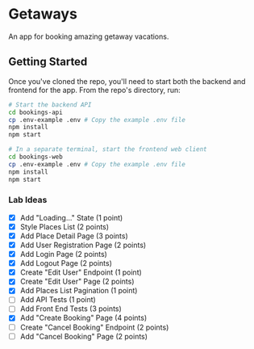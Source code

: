 # Getaways
An app for booking amazing getaway vacations.

## Getting Started

Once you've cloned the repo, you'll need to start both the backend and frontend for the app. From the repo's directory, run:

```bash
# Start the backend API
cd bookings-api
cp .env-example .env # Copy the example .env file
npm install
npm start

# In a separate terminal, start the frontend web client
cd bookings-web
cp .env-example .env # Copy the example .env file
npm install
npm start
```

### Lab Ideas
- [x] Add "Loading..." State (1 point)
- [x] Style Places List (2 points)
- [x] Add Place Detail Page (3 points)
- [x] Add User Registration Page (2 points)
- [x] Add Login Page (2 points)
- [x] Add Logout Page (2 points)
- [x] Create "Edit User" Endpoint (1 point)
- [x] Create "Edit User" Page (2 points)
- [x] Add Places List Pagination (1 point)
- [ ] Add API Tests (1 point)
- [ ] Add Front End Tests (3 points)
- [x] Add "Create Booking" Page (4 points)
- [ ] Create "Cancel Booking" Endpoint (2 points)
- [ ] Add "Cancel Booking" Page (2 points)
